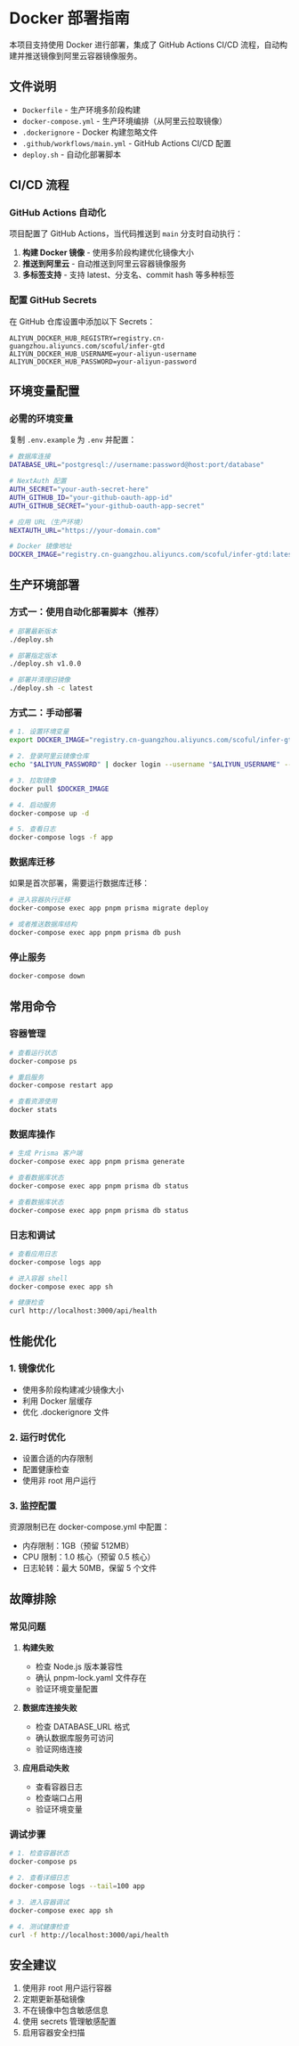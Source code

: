 # Docker 部署指南

本项目支持使用 Docker 进行部署，集成了 GitHub Actions CI/CD 流程，自动构建并推送镜像到阿里云容器镜像服务。

## 文件说明

- `Dockerfile` - 生产环境多阶段构建
- `docker-compose.yml` - 生产环境编排（从阿里云拉取镜像）
- `.dockerignore` - Docker 构建忽略文件
- `.github/workflows/main.yml` - GitHub Actions CI/CD 配置
- `deploy.sh` - 自动化部署脚本

## CI/CD 流程

### GitHub Actions 自动化

项目配置了 GitHub Actions，当代码推送到 `main` 分支时自动执行：

1. **构建 Docker 镜像** - 使用多阶段构建优化镜像大小
2. **推送到阿里云** - 自动推送到阿里云容器镜像服务
3. **多标签支持** - 支持 latest、分支名、commit hash 等多种标签

### 配置 GitHub Secrets

在 GitHub 仓库设置中添加以下 Secrets：

```
ALIYUN_DOCKER_HUB_REGISTRY=registry.cn-guangzhou.aliyuncs.com/scoful/infer-gtd
ALIYUN_DOCKER_HUB_USERNAME=your-aliyun-username
ALIYUN_DOCKER_HUB_PASSWORD=your-aliyun-password
```

## 环境变量配置

### 必需的环境变量

复制 `.env.example` 为 `.env` 并配置：

```bash
# 数据库连接
DATABASE_URL="postgresql://username:password@host:port/database"

# NextAuth 配置
AUTH_SECRET="your-auth-secret-here"
AUTH_GITHUB_ID="your-github-oauth-app-id"
AUTH_GITHUB_SECRET="your-github-oauth-app-secret"

# 应用 URL（生产环境）
NEXTAUTH_URL="https://your-domain.com"

# Docker 镜像地址
DOCKER_IMAGE="registry.cn-guangzhou.aliyuncs.com/scoful/infer-gtd:latest"
```

## 生产环境部署

### 方式一：使用自动化部署脚本（推荐）

```bash
# 部署最新版本
./deploy.sh

# 部署指定版本
./deploy.sh v1.0.0

# 部署并清理旧镜像
./deploy.sh -c latest
```

### 方式二：手动部署

```bash
# 1. 设置环境变量
export DOCKER_IMAGE="registry.cn-guangzhou.aliyuncs.com/scoful/infer-gtd:latest"

# 2. 登录阿里云镜像仓库
echo "$ALIYUN_PASSWORD" | docker login --username "$ALIYUN_USERNAME" --password-stdin registry.cn-guangzhou.aliyuncs.com

# 3. 拉取镜像
docker pull $DOCKER_IMAGE

# 4. 启动服务
docker-compose up -d

# 5. 查看日志
docker-compose logs -f app
```

### 数据库迁移

如果是首次部署，需要运行数据库迁移：

```bash
# 进入容器执行迁移
docker-compose exec app pnpm prisma migrate deploy

# 或者推送数据库结构
docker-compose exec app pnpm prisma db push
```

### 停止服务

```bash
docker-compose down
```

## 常用命令

### 容器管理

```bash
# 查看运行状态
docker-compose ps

# 重启服务
docker-compose restart app

# 查看资源使用
docker stats
```

### 数据库操作

```bash
# 生成 Prisma 客户端
docker-compose exec app pnpm prisma generate

# 查看数据库状态
docker-compose exec app pnpm prisma db status

# 查看数据库状态
docker-compose exec app pnpm prisma db status
```

### 日志和调试

```bash
# 查看应用日志
docker-compose logs app

# 进入容器 shell
docker-compose exec app sh

# 健康检查
curl http://localhost:3000/api/health
```

## 性能优化

### 1. 镜像优化

- 使用多阶段构建减少镜像大小
- 利用 Docker 层缓存
- 优化 .dockerignore 文件

### 2. 运行时优化

- 设置合适的内存限制
- 配置健康检查
- 使用非 root 用户运行

### 3. 监控配置

资源限制已在 docker-compose.yml 中配置：
- 内存限制：1GB（预留 512MB）
- CPU 限制：1.0 核心（预留 0.5 核心）
- 日志轮转：最大 50MB，保留 5 个文件

## 故障排除

### 常见问题

1. **构建失败**
   - 检查 Node.js 版本兼容性
   - 确认 pnpm-lock.yaml 文件存在
   - 验证环境变量配置

2. **数据库连接失败**
   - 检查 DATABASE_URL 格式
   - 确认数据库服务可访问
   - 验证网络连接

3. **应用启动失败**
   - 查看容器日志
   - 检查端口占用
   - 验证环境变量

### 调试步骤

```bash
# 1. 检查容器状态
docker-compose ps

# 2. 查看详细日志
docker-compose logs --tail=100 app

# 3. 进入容器调试
docker-compose exec app sh

# 4. 测试健康检查
curl -f http://localhost:3000/api/health
```

## 安全建议

1. 使用非 root 用户运行容器
2. 定期更新基础镜像
3. 不在镜像中包含敏感信息
4. 使用 secrets 管理敏感配置
5. 启用容器安全扫描
